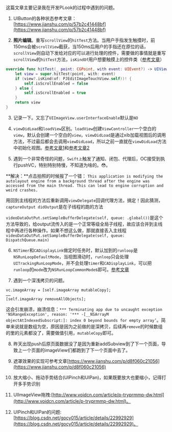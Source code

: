 这篇文章主要记录我在开发PLook的过程中遇到的问题。

1. UIButton的各种状态参考文章：[https://www.jianshu.com/p/57b2c41448bf](https://www.jianshu.com/p/57b2c41448bf)

2. **照片编辑**。重写`scrollView`的`hitTest`方法。当用户手指发生触摸时，前150ms会被`scrollView`截获，当150ms后用户的手指还在原位的话，`scrollView`则自动下发给对应的可以进行处理的控件，需要做的事情就是重写`scrollView`的`hitTest`方法，`isKindOf`用户想要触摸上的控件类（[参考文章](https://www.jianshu.com/p/2bb30c3d2408)）
```swift
override func hitTest(_ point: CGPoint, with event: UIEvent?) -> UIView? {
    let view = super.hitTest(point, with: event)
    if (view?.isKind(of: PJEditImageTouchView.self))! {
        self.isScrollEnabled = false
    } else {
        self.isScrollEnabled = true
    }
    return view
}
```

3. 记录一下。又忘了`UIImageView.userInterfaceEnable`默认是`NO`

4. `viewDidLoad`和`loadView`区别。`loadView`创建`ViewController`一个空白的`view`，默认会创建一个空白的`view`，`viewDidLoad`是通过xib加载视图后的调用方法，不过最后都会去调用`viewDidLoad`，所以之前一直就在`viewDidLoad`方法中初始化视图。[参考文章1](https://www.cnblogs.com/mjios/archive/2013/02/26/2933667.html)和[参考文章2](https://github.com/bestswifter/blog/blob/master/articles/uiview-life-time.md)

5. 遇到一个非常奇怪的问题，`Swift上`触发了通知、闭包、代理后，OC接受到执行pushVC，特别特别特慢，不知道为啥的。😳。

**解决：**点击拍照的时候报了一个错：
`This application is modifying the autolayout engine from a background thread after the engine was accessed from the main thread. This can lead to engine corruption and weird crashes.`

用回到主线程的方法后重新调用`viewDelegate`回调代理方法，搞定！因此猜测，`captureOutput didOutput`是在子线程的跑的方法

`videoDataOutPut.setSampleBufferDelegate(self, queue: .global())`是这个方法导致的，给output流传入的是一个正常等级全局子线程，故应该合并到主线程中再进行各种操作。如果不想这么做，那就直接丢入主线程`videoDataOutPut.setSampleBufferDelegate(self, queue: DispatchQueue.main)`

6. `NSTimer`和`CADisplayLink`做定时任务时，默认加到的`runloop`是`NSRunLoopDefaultMode`，当视图滑动时，`runloop`只会处理`UITrackingRunLoopMode`，并不会处理`timer`和`CADisplayLink`，可以把`runloop`的`mode`改为`NSRunLoopCommonMode`s即可。[参考文章](https://blog.csdn.net/wzzvictory/article/details/22417181)

7. 遇到一个深浅拷贝的问题。
```
vc.imageArray = [self.imageArray mutableCopy];
……
[self.imageArray removeAllObjects];
```

这会引发崩溃，崩溃信息：`*** Terminating app due to uncaught exception 'NSRangeException', reason: '*** -[__NSArrayM objectAtIndexedSubscript:]: index 0 beyond bounds for empty array’`。简单来说就是数组为空，原因是因为之前做的是深拷贝，后续再`remove`的时候数组的里的元素都没了，需要做值引用，`mutableCopy`即可。

8. 昨天出现push后原页面数据没了是因为重新addSubview到了下一个页面，导致上一个页面的imageView们都跑到了下一个页面中去了。

9. 遮罩效果的实现可参考文章[https://www.jianshu.com/p/d8f060c21056](https://www.jianshu.com/p/d8f060c21056)

10. 放大缩小、拖动手势结合(UIPinch和UIPan)，如果既要放大也要缩小，记得打开多手势识别

11. UIImageView拖拽:[http://www.voidcn.com/article/p-tryprmmp-dw.html](http://www.voidcn.com/article/p-tryprmmp-dw.html)。

12. UIPinch和UIPan的问题:[https://blog.csdn.net/gocy015/article/details/22992929](https://blog.csdn.net/gocy015/article/details/22992929)。